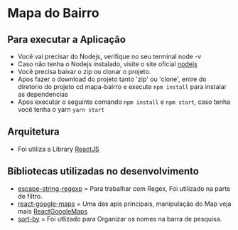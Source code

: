 # Mapa do Bairro

## Para executar a Aplicação

- Você vai precisar do Nodejs, verifique no seu terminal node -v
- Caso não tenha o Nodejs instalado, visite o site oficial [nodejs](https://nodejs.org/en/)
- Você precisa baixar o zip ou clonar o projeto.
- Apos fazer o download do projeto tanto 'zip' ou 'clone', entre do diretorio do projeto cd mapa-bairro e execute ```npm install``` para instalar as dependencias
- Apos executar o seguinte comando ```npm install``` e ```npm start```, caso tenha você tenha o yarn ```yarn start```

## Arquitetura

- Foi utiliza a Library [ReactJS](https://reactjs.org/)

## Bibliotecas utilizadas no desenvolvimento

- [escape-string-regexp](https://www.npmjs.com/package/escape-string-regexp) = Para trabalhar com Regex, Foi utilizado na parte de filtro.
- [react-google-maps](https://tomchentw.github.io/react-google-maps/)    = Uma das apis principais, manipulação do Map veja mais [ReactGoogleMaps](https://tomchentw.github.io/react-google-maps/)
- [sort-by](https://www.npmjs.com/package/sort-by)              = Foi utlizado para Organizar os nomes na barra de pesquisa.

